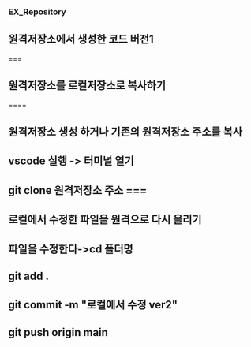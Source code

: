### EX_Repository
## 원격저장소에서 생성한 코드 버전1
===

## 원격저장소를 로컬저장소로 복사하기
====

## 원격저장소 생성 하거나 기존의 원격저장소 주소를 복사
## vscode 실행 -> 터미널 열기
## git clone 원격저장소 주소 ===
## 로컬에서 수정한 파일을 원격으로 다시 올리기

## 파일을 수정한다->cd 폴더명
## git add .
## git commit -m "로컬에서 수정 ver2"
## git push origin main